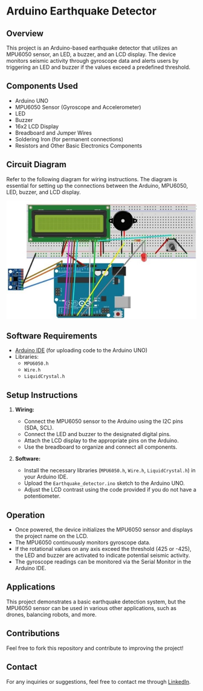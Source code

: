 
# Arduino Earthquake Detector

## Overview
This project is an Arduino-based earthquake detector that utilizes an MPU6050 sensor, an LED, a buzzer, and an LCD display. The device monitors seismic activity through gyroscope data and alerts users by triggering an LED and buzzer if the values exceed a predefined threshold.

## Components Used
- Arduino UNO
- MPU6050 Sensor (Gyroscope and Accelerometer)
- LED
- Buzzer
- 16x2 LCD Display
- Breadboard and Jumper Wires
- Soldering Iron (for permanent connections)
- Resistors and Other Basic Electronics Components

## Circuit Diagram
Refer to the following diagram for wiring instructions. The diagram is essential for setting up the connections between the Arduino, MPU6050, LED, buzzer, and LCD display.


![Circuit Diagram](Picture1.jpg)

## Software Requirements
- [Arduino IDE](https://www.arduino.cc/en/software) (for uploading code to the Arduino UNO)
- Libraries:
  - `MPU6050.h`
  - `Wire.h`
  - `LiquidCrystal.h`

## Setup Instructions
1. **Wiring:**
   - Connect the MPU6050 sensor to the Arduino using the I2C pins (SDA, SCL).
   - Connect the LED and buzzer to the designated digital pins.
   - Attach the LCD display to the appropriate pins on the Arduino.
   - Use the breadboard to organize and connect all components.

2. **Software:**
   - Install the necessary libraries (`MPU6050.h`, `Wire.h`, `LiquidCrystal.h`) in your Arduino IDE.
   - Upload the `Earthquake_detector.ino` sketch to the Arduino UNO.
   - Adjust the LCD contrast using the code provided if you do not have a potentiometer.

## Operation
- Once powered, the device initializes the MPU6050 sensor and displays the project name on the LCD.
- The MPU6050 continuously monitors gyroscope data.
- If the rotational values on any axis exceed the threshold (425 or -425), the LED and buzzer are activated to indicate potential seismic activity.
- The gyroscope readings can be monitored via the Serial Monitor in the Arduino IDE.

## Applications
This project demonstrates a basic earthquake detection system, but the MPU6050 sensor can be used in various other applications, such as drones, balancing robots, and more.

## Contributions
Feel free to fork this repository and contribute to improving the project!

## Contact
For any inquiries or suggestions, feel free to contact me through [LinkedIn](https://www.linkedin.com/in/arnav-latiyan-696615297/).

